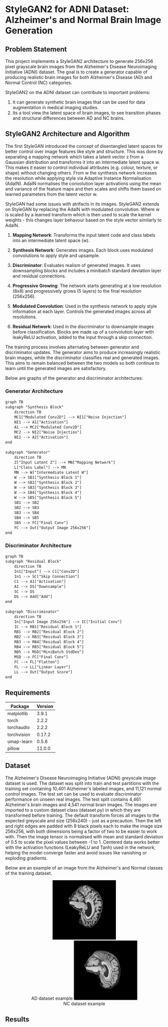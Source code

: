 # StyleGAN2 for ADNI Dataset: Alzheimer's and Normal Brain Image Generation

## Problem Statement

This project implements a StyleGAN2 architecture to generate 256x256 pixel grayscale brain images from the Alzheimer's Disease Neuroimaging Initiative (ADNI) dataset. The goal is to create a generator capable of producing realistic brain images for both Alzheimer's Disease (AD) and Normal Control (NC) categories.

StyleGAN2 on the ADNI dataset can contribute to important problems:
1. It can generate synthetic brain images that can be used for data augmentation in medical imaging studies.
2. Its a tool view the latent space of brain images, to see transition phases and structural differences between AD and NC brains.

## StyleGAN2 Architecture and Algorithm

The first StyleGAN introduced the concept of disentangled latent spaces for better control over image features like style and structure. This was done by separating a mapping network which takes a latent vector z from a Gaussian distribution and transforms it into an intermediate latent space w. This makes it easier to control individual attributes (e.g. colour, texture, or shape) without changing others. From w the synthesis network increases the resolution while applying style via Adaptive Instance Normalisation (AdaIN). AdaIN normalises the convolution layer activations using the mean and variance of the feature maps and then scales and shifts them based on learned parameters from the latent vector w.

StyleGAN had some issues with atrifacts in its images. StyleGAN2 extends on StyleGAN by replacing the AdaIN with modulated convolution. Where w is scaled by a learned transform which is then used to scale the kernel weights - this changes layer behavour based on the style vector similarly to AdaIN.


1. **Mapping Network**: Transforms the input latent code and class labels into an intermediate latent space (w).

2. **Synthesis Network**: Generates images. Each block uses modulated convolutions to apply style and upsample.

3. **Discriminator**: Evaluates realism of generated images. It uses downsampling blocks and includes a minibatch standard deviation layer and residual connections.

4. **Progressive Growing**: The network starts generating at a low resolution (8x8) and progressively grows (5 layers) to the final resolution (256x256).

5. **Modulated Convolution**: Used in the synthesis network to apply style information at each layer. Controls the generated images across all resolutions.

6. **Residual Network**: Used in the discriminator to downsample images before classification. Blocks are made up of a convolution layer with leakyReLU activation, added to the input through a skip connection.

The training process involves alternating between generator and discriminator updates. The generator aims to produce increasingly realistic brain images, while the discriminator classifies real and generated images. This aims to remain balanced between the two models so both continue to learn until the generated images are satisfactory.

Below are graphs of the generator and discriminator architectures:

### Generator Architecture

```mermaid
graph TB
subgraph "Synthesis Block"
    direction TB
    MC1["Modulated Conv2D"] --> NI1["Noise Injection"]
    NI1 --> A1["Activation"]
    A1 --> MC2["Modulated Conv2D"]
    MC2 --> NI2["Noise Injection"]
    NI2 --> A2["Activation"]
end

subgraph "Generator"
    direction TB
    Z["Input Latent Z"] --> MN["Mapping Network"]
    L["Class Label"] --> MN
    MN --> W["Intermediate Latent W"]
    W --> SB1["Synthesis Block 1"]
    W --> SB2["Synthesis Block 2"]
    W --> SB3["Synthesis Block 3"]
    W --> SB4["Synthesis Block 4"]
    W --> SB5["Synthesis Block 5"]
    SB1 --> SB2
    SB2 --> SB3
    SB3 --> SB4
    SB4 --> SB5
    SB5 --> FC["Final Conv"]
    FC --> Out["Output Image 256x256"]
end
```

### Discriminator Architecture

```mermaid
graph TB
subgraph "Residual Block"
    direction TB
    In1["Input"] --> C1["Conv2D"]
    In1 --> SC["Skip Connection"]
    C1 --> A1["Activation"]
    A1 --> DS["Downsample"]
    SC --> DS
    DS --> Add["Add"]
end

subgraph "Discriminator"
    direction TB
    In["Input Image 256x256"] --> IC["Initial Conv"]
    IC --> RB1["Residual Block 1"]
    RB1 --> RB2["Residual Block 2"]
    RB2 --> RB3["Residual Block 3"]
    RB3 --> RB4["Residual Block 4"]
    RB4 --> RB5["Residual Block 5"]
    RB5 --> MSD["MiniBatch StdDev"]
    MSD --> FC["Final Conv"]
    FC --> FL["Flatten"]
    FL --> LL["Linear Layer"]
    LL --> Out["Output Score"]
end
```


## Requirements
| Package     | Version  |
|-------------|----------|
| matplotlib  | 3.9.1    |
| torch       | 2.2.2    |
| torchaudio  | 2.2.2    |
| torchvision | 0.17.2   |
| umap-learn  | 0.5.6    |
| pillow      | 11.0.0   |

## Dataset
The Alzheimer's Disease Neuroimaging Initiative (ADNI) greyscale image dataset is used. The dataset was split into train and test partitions with the training set containing 10,401 Alzheimer's labeled images, and 11,121 normal control images. The test set can be used to evaluate discriminator performance on unseen real images. The test split contains 4,461 Alzheimer's brain images and 4,541 normal brain images. The images are imported to a custom dataset class (dataset.py) in which they are transformed before training. The default transform forces all images to the expected greyscale and size (256x240) - just as a precaution. Then the left and right edges are padded with 8 black pixels each to make the image size 256x256, with both dimensions being a factor of two to be easier to work with. Then the image tensor is normalised with mean and standard deviation of 0.5 to scale the pixel values between -1 to 1. Centered data works better with the activation functions (LeakyReLU and Tanh) used in the network, helping the model converge faster and avoid issues like vanishing or exploding gradients.

Below are an example of an image from the Alzheimer's and Normal classes of the training dataset.

<p align="center">
    <img src="images/train_set_AD_example.jpeg" width="40%">
    <br>
    AD dataset example
    <img src="images/train_set_NC_example.jpeg" width="40%">
    <br>
    NC dataset example
</p>

## Results

